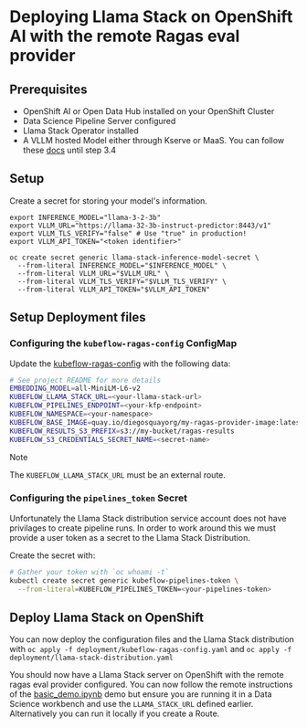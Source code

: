 # Deploying Llama Stack on OpenShift AI with the remote Ragas eval provider

## Prerequisites
* OpenShift AI or Open Data Hub installed on your OpenShift Cluster
* Data Science Pipeline Server configured
* Llama Stack Operator installed
* A VLLM hosted Model either through Kserve or MaaS. You can follow these [docs](https://docs.redhat.com/en/documentation/red_hat_openshift_ai_cloud_service/1/html/working_with_llama_stack/deploying-a-rag-stack-in-a-data-science-project_rag) until step 3.4

## Setup
Create a secret for storing your model's information.
```
export INFERENCE_MODEL="llama-3-2-3b"
export VLLM_URL="https://llama-32-3b-instruct-predictor:8443/v1"
export VLLM_TLS_VERIFY="false" # Use "true" in production!
export VLLM_API_TOKEN="<token identifier>"

oc create secret generic llama-stack-inference-model-secret \
  --from-literal INFERENCE_MODEL="$INFERENCE_MODEL" \
  --from-literal VLLM_URL="$VLLM_URL" \
  --from-literal VLLM_TLS_VERIFY="$VLLM_TLS_VERIFY" \
  --from-literal VLLM_API_TOKEN="$VLLM_API_TOKEN"
```

## Setup Deployment files
### Configuring the `kubeflow-ragas-config` ConfigMap
Update the [kubeflow-ragas-config](deployment/kubeflow-ragas-config.yaml) with the following data:
``` bash
# See project README for more details
EMBEDDING_MODEL=all-MiniLM-L6-v2
KUBEFLOW_LLAMA_STACK_URL=<your-llama-stack-url>
KUBEFLOW_PIPELINES_ENDPOINT=<your-kfp-endpoint>
KUBEFLOW_NAMESPACE=<your-namespace>
KUBEFLOW_BASE_IMAGE=quay.io/diegosquayorg/my-ragas-provider-image:latest
KUBEFLOW_RESULTS_S3_PREFIX=s3://my-bucket/ragas-results
KUBEFLOW_S3_CREDENTIALS_SECRET_NAME=<secret-name>
```

> [!NOTE]
> The `KUBEFLOW_LLAMA_STACK_URL` must be an external route.

### Configuring the `pipelines_token` Secret
Unfortunately the Llama Stack distribution service account does not have privilages to create pipeline runs. In order to work around this we must provide a user token as a secret to the Llama Stack Distribution.

Create the secret with:
``` bash
# Gather your token with `oc whoami -t`
kubectl create secret generic kubeflow-pipelines-token \
  --from-literal=KUBEFLOW_PIPELINES_TOKEN=<your-pipelines-token>
```

## Deploy Llama Stack on OpenShift
You can now deploy the configuration files and the Llama Stack distribution with `oc apply -f deployment/kubeflow-ragas-config.yaml` and `oc apply -f deployment/llama-stack-distribution.yaml`

You should now have a Llama Stack server on OpenShift with the remote ragas eval provider configured.
You can now follow the remote instructions of the [basic_demo.ipynb](../../demos/basic_demo.ipynb) demo but ensure you are running it in a Data Science workbench and use the `LLAMA_STACK_URL` defined earlier. Alternatively you can run it locally if you create a Route.
